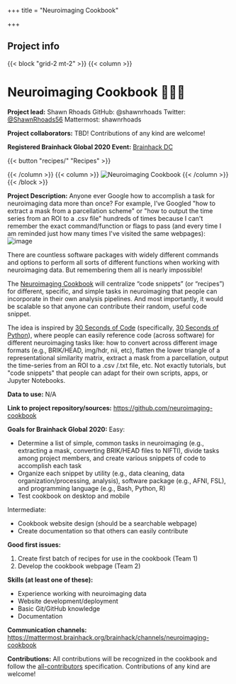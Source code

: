 +++
title = "Neuroimaging Cookbook"

+++


## Project info
{{< block "grid-2 mt-2" >}}
{{< column >}}

# Neuroimaging Cookbook  🧠🍳📓

**Project lead:**
Shawn Rhoads
GitHub: @shawnrhoads
Twitter: [@ShawnRhoads56](https://twitter.com/ShawnRhoads56)
Mattermost: shawnrhoads

**Project collaborators:**
TBD! Contributions of any kind are welcome!

**Registered Brainhack Global 2020 Event:**
[Brainhack DC](https://brainhackdc.github.io/2020/)

{{< button "recipes/" "Recipes" >}}

{{< /column >}}
{{< column >}}
![Neuroimaging Cookbook](https://user-images.githubusercontent.com/24925845/101931842-f91df780-3ba7-11eb-97db-5b0f1654c6b9.png)
{{< /column >}}
{{< /block >}}


**Project Description:**
Anyone ever Google how to accomplish a task for neuroimaging data more than once? For example, I’ve Googled "how to extract a mask from a parcellation scheme" or "how to output the time series from an ROI to a .csv file" hundreds of times because I can't remember the exact command/function or flags to pass (and every time I am reminded just how many times I've visited the same webpages): ![image](https://user-images.githubusercontent.com/24925845/101920789-39767900-3b9a-11eb-9f7c-5b88d7e3ce80.png)

There are countless software packages with widely different commands and options to perform all sorts of different functions when working with neuroimaging data. But remembering them all is nearly impossible!  

The [Neuroimaging Cookbook](https://github.com/neuroimaging-cookbook/neuroimaging-cookbook) will centralize “code snippets” (or “recipes”) for different, specific, and simple tasks in neuroimaging that people can incorporate in their own analysis pipelines. And most importantly, it would be scalable so that anyone can contribute their random, useful code snippet. 

The idea is inspired by [30 Seconds of Code](https://www.30secondsofcode.org) (specifically, [30 Seconds of Python](https://www.30secondsofcode.org/python/p/1)), where people can easily reference code (across software) for different neuroimaging tasks like: how to convert across different image formats (e.g., BRIK/HEAD, img/hdr, nii, etc), flatten the lower triangle of a representational similarity matrix, extract a mask from a parcellation, output the time-series from an ROI to a .csv /.txt file, etc. Not exactly tutorials, but "code snippets" that people can adapt for their own scripts, apps, or Jupyter Notebooks.

**Data to use:**
N/A

**Link to project repository/sources:**
https://github.com/neuroimaging-cookbook

**Goals for Brainhack Global 2020:**
Easy:
- Determine a list of simple, common tasks in neuroimaging (e.g., extracting a mask, converting BRIK/HEAD files to NIFTI), divide tasks among project members, and create various snippets of code to accomplish each task
- Organize each snippet by utility (e.g., data cleaning, data organization/processing, analysis), software package (e.g., AFNI, FSL), and programming language (e.g., Bash, Python, R)
- Test cookbook on desktop and mobile

Intermediate:
- Cookbook website design (should be a searchable webpage)
- Create documentation so that others can easily contribute

**Good first issues:**
1. Create first batch of recipes for use in the cookbook (Team 1)
2. Develop the cookbook webpage (Team 2)

**Skills (at least one of these):**

- Experience working with neuroimaging data
- Website development/deployment
- Basic Git/GitHub knowledge
- Documentation

**Communication channels:**
https://mattermost.brainhack.org/brainhack/channels/neuroimaging-cookbook

**Contributions:**
All contributions will be recognized in the cookbook and follow the [all-contributors](https://allcontributors.org/docs/en/emoji-key) specification. Contributions of any kind are welcome!
